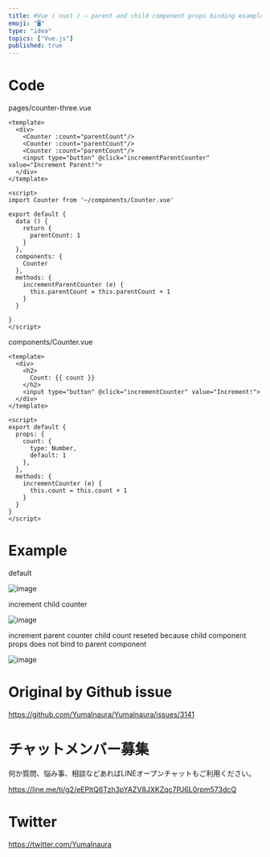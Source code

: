 ```yaml
---
title: #Vue ( nuxt ) – parent and child component props binding example / inc
emoji: "🖥"
type: "idea"
topics: ["Vue.js"]
published: true
---
```



# Code

pages/counter-three.vue

```vue
<template>
  <div>
    <Counter :count="parentCount"/>
    <Counter :count="parentCount"/>
    <Counter :count="parentCount"/>
    <input type="button" @click="incrementParentCounter" value="Increment Parent!">
  </div>
</template>

<script>
import Counter from '~/components/Counter.vue'

export default {
  data () {
    return {
      parentCount: 1
    }
  },
  components: {
    Counter
  },
  methods: {
    incrementParentCounter (e) {
      this.parentCount = this.parentCount + 1
    }
  }

}
</script>

```

components/Counter.vue

```vue
<template>
  <div>
    <h2>
      Count: {{ count }}
    </h2>
    <input type="button" @click="incrementCounter" value="Increment!">
  </div>
</template>

<script>
export default {
  props: {
    count: {
      type: Number,
      default: 1
    },
  },
  methods: {
    incrementCounter (e) {
      this.count = this.count + 1
    }
  }
}
</script>

```

# Example

default

![image](https://user-images.githubusercontent.com/13635059/80945975-ff850d80-8e27-11ea-89d6-8a0b4e6f22cb.png)

increment child counter

![image](https://user-images.githubusercontent.com/13635059/80945976-001da400-8e28-11ea-84ef-2ee23854e63e.png)

increment parent counter
child count reseted
because child component props does not bind to parent component

![image](https://user-images.githubusercontent.com/13635059/80945977-00b63a80-8e28-11ea-9673-896ef84a0336.png)


# Original by Github issue

https://github.com/YumaInaura/YumaInaura/issues/3141











<!-- Update From Qiita API -->

# チャットメンバー募集


何か質問、悩み事、相談などあればLINEオープンチャットもご利用ください。

https://line.me/ti/g2/eEPltQ6Tzh3pYAZV8JXKZqc7PJ6L0rpm573dcQ





# Twitter


https://twitter.com/YumaInaura


<!-- Update From Qiita API -->


